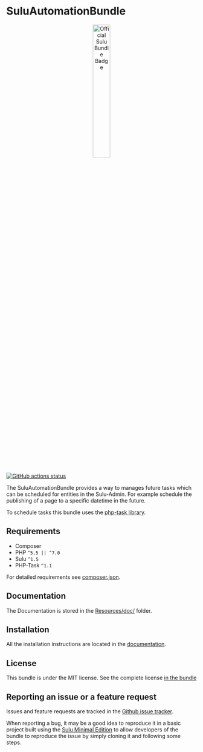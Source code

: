 # SuluAutomationBundle

<p align="center">

<p align="center">
    <a href="https://sulu.io/" target="_blank">
        <img width="30%" src="https://sulu.io/uploads/media/800x/00/230-Official%20Bundle%20Seal.svg?v=2-6&inline=1" alt="Official Sulu Bundle Badge">
    </a>
</p>

<a href="https://github.com/sulu/SuluAutomationBundle/actions" target="_blank">
    <img src="https://img.shields.io/github/workflow/status/sulu/SuluAutomationBundle/Test%20application/1.2.svg?label=github-actions" alt="GitHub actions status">
</a>

<p>

The SuluAutomationBundle provides a way to manages future tasks which can be scheduled for entities in the Sulu-Admin.
For example schedule the publishing of a page to a specific datetime in the future.

To schedule tasks this bundle uses the [php-task library](https://github.com/php-task/php-task).

## Requirements

* Composer
* PHP `^5.5 || ^7.0`
* Sulu `^1.5`
* PHP-Task `^1.1`

For detailed requirements see [composer.json](https://github.com/sulu/SuluAutomationBundle/blob/1.2/composer.json).

## Documentation

The Documentation is stored in the
[Resources/doc/](https://github.com/sulu/SuluAutomationBundle/blob/1.2/Resources/doc) folder.

## Installation

All the installation instructions are located in the 
[documentation](https://github.com/sulu/SuluAutomationBundle/blob/1.2/Resources/doc/installation.md).

## License

This bundle is under the MIT license. See the complete license [in the bundle](LICENSE)

## Reporting an issue or a feature request

Issues and feature requests are tracked in the [Github issue tracker](https://github.com/Sulu/SuluAutomationBundle/issues).

When reporting a bug, it may be a good idea to reproduce it in a basic project built using the
[Sulu Minimal Edition](https://github.com/sulu/sulu-minimal) to allow developers of the bundle to reproduce the issue
by simply cloning it and following some steps.
